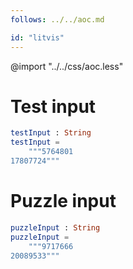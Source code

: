 ```yaml
---
follows: ../../aoc.md

id: "litvis"
---
```


@import "../../css/aoc.less"

# Test input

```elm {r}
testInput : String
testInput =
    """5764801
17807724"""
```

# Puzzle input

```elm {r}
puzzleInput : String
puzzleInput =
    """9717666
20089533"""
```
